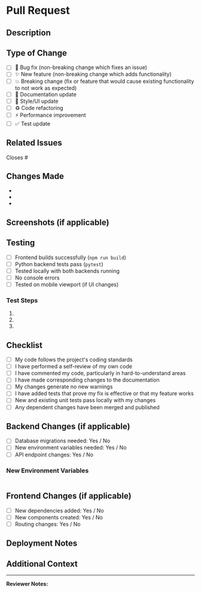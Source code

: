 # Pull Request

## Description
<!-- Provide a brief description of your changes -->

## Type of Change
<!-- Mark the relevant option with an "x" -->

- [ ] 🐛 Bug fix (non-breaking change which fixes an issue)
- [ ] ✨ New feature (non-breaking change which adds functionality)
- [ ] 💥 Breaking change (fix or feature that would cause existing functionality to not work as expected)
- [ ] 📝 Documentation update
- [ ] 🎨 Style/UI update
- [ ] ♻️ Code refactoring
- [ ] ⚡ Performance improvement
- [ ] ✅ Test update

## Related Issues
<!-- Link related issues here. Use "Closes #123" to auto-close issues when merged -->

Closes #

## Changes Made
<!-- List the specific changes made in this PR -->

- 
- 
- 

## Screenshots (if applicable)
<!-- Add screenshots to help explain your changes -->

## Testing
<!-- Describe the tests you ran and how to reproduce them -->

- [ ] Frontend builds successfully (`npm run build`)
- [ ] Python backend tests pass (`pytest`)
- [ ] Tested locally with both backends running
- [ ] No console errors
- [ ] Tested on mobile viewport (if UI changes)

### Test Steps
1. 
2. 
3. 

## Checklist
<!-- Mark completed items with an "x" -->

- [ ] My code follows the project's coding standards
- [ ] I have performed a self-review of my own code
- [ ] I have commented my code, particularly in hard-to-understand areas
- [ ] I have made corresponding changes to the documentation
- [ ] My changes generate no new warnings
- [ ] I have added tests that prove my fix is effective or that my feature works
- [ ] New and existing unit tests pass locally with my changes
- [ ] Any dependent changes have been merged and published

## Backend Changes (if applicable)
<!-- If you made Python backend changes -->

- [ ] Database migrations needed: Yes / No
- [ ] New environment variables needed: Yes / No
- [ ] API endpoint changes: Yes / No

### New Environment Variables
<!-- List any new environment variables -->

```env

```

## Frontend Changes (if applicable)
<!-- If you made frontend changes -->

- [ ] New dependencies added: Yes / No
- [ ] New components created: Yes / No
- [ ] Routing changes: Yes / No

## Deployment Notes
<!-- Any special deployment considerations -->



## Additional Context
<!-- Add any other context about the PR here -->



---

**Reviewer Notes:**
<!-- Leave this section for reviewers -->

